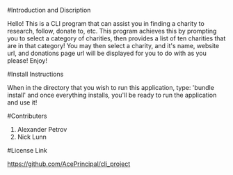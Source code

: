 #Introduction and Discription 

Hello! This is a CLI program that can assist you in finding a charity to research, follow, donate to, etc. This program achieves this by prompting you to select a category of charities, then provides a list of ten charities that are in that category! You may then select a charity, and it's name, website url, and donations page url will be displayed for you to do with as you please! Enjoy!


#Install Instructions

When in the directory that you wish to run this application, type: 'bundle install' and once everything installs, you'll be ready to run the application and use it!


#Contributers

1. Alexander Petrov
2. Nick Lunn


#License Link

https://github.com/AcePrincipal/cli_project